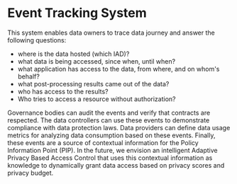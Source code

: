 # Event Tracking System

This system enables data owners to trace data journey and answer the following questions:
- where is the data hosted (which IAD)?
- what data is being accessed, since when, until when?
- what application has access to the data, from where, and on whom's behalf?
- what post-processing results came out of the data?
- who has access to the results?
- Who tries to access a resource without authorization?

Governance bodies can audit the events and verify that contracts are respected.
The data controllers can use these events to demonstrate compliance with data protection laws. Data providers can define data usage metrics for analyzing data consumption based on these events.
Finally, these events are a source of contextual information for the Policy Information Point (PIP). In the future, we envision an intelligent Adaptive Privacy Based Access Control that uses this contextual information as knowledge to dynamically grant data access based on privacy scores and privacy budget.
